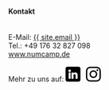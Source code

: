 ---
---
#### Kontakt
<br>
E-Mail: <a href="mailto:{{ site.email }}">{{ site.email }}</a>
<br>
Tel.: +49 176 32 827 098
<br>
<a href="{{ "/" | relative_url }}">www.numcamp.de</a>
<br>
<br>
Mehr zu uns auf:  
<a href="https://www.linkedin.com/company/enpiservice/" style="margin: 0.2rem 0.2rem 0.2rem 0"><img src="/assets/img/li_logo.svg" width="30" height="30"></a>
<a href="https://www.instagram.com/numcamp/" style="margin: 0.2rem"><img src="/assets/img/ig_logo.svg" width="30" height="30"></a>